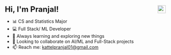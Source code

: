 <div style="display: flex; align-items: center; justify-content: space-between;">
  <span style="font-size: 24px;"><strong>Hi, I'm Pranjal!</strong></span>
  <img src="https://camo.githubusercontent.com/9fd2c024a247a44434ed1c44c7c2fc2481e3333b4192330e2ae61ccfcac19d47/68747470733a2f2f656d6f6a69732e736c61636b6d6f6a69732e636f6d2f656d6f6a69732f696d616765732f313533313834393433302f343234362f626c6f622d73756e676c61737365732e6769663f31353331383439343330" width="25" height="25" />
</div>

- 📊 CS and Statistics Major
- 💻 Full Stack/ ML Developer
- 🌱 Always learning and exploring new things
- 💞 Looking to collaborate on AI/ML and Full-Stack projects
- 📫 Reach me: kattelpranjal01@gmail.com